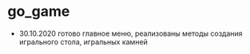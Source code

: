 # go_game
- 30.10.2020 
готово главное меню, реализованы методы создания игрального стола, игральных камней
